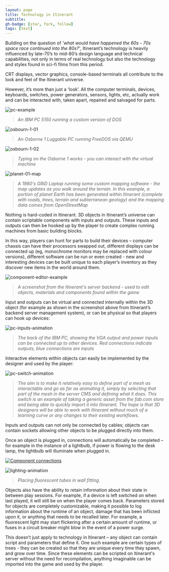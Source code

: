 ```yaml
---
layout: page
title: Technology in Itinerant
subtitle:
gh-badge: [star, fork, follow]
tags: [test]
---
```


Building on the question of _‘what would have happened the 60s - 70s space race continued into the 80s?’_, Itinerant’s technology is heavily influenced by late-70’s to mid-80’s design language and technical capabilities, not only in terms of real technology but also the technology and styles found in sci-fi films from this period.

CRT displays, vector graphics, console-based terminals all contribute to the look and feel of the Itinerant universe.

However, it’s more than just a ‘look’. All the computer terminals, devices, keyboards, switches, power generators, sensors, lights, etc, actually work and can be interacted with, taken apart, repaired and salvaged for parts.

![pc-example](img/pc-example.jpg)
> _An IBM PC 5150 running a custom version of DOS_

![osbourn-1-01](img/osbourn-1-01.jpg)
> _An Osborne 1 Luggable PC running FreeDOS via QEMU_

![osbourn-1-02](img/osbourn-1-02.jpg)
> _Typing on the Osborne 1 works - you can interact with the virtual machine_

![planet-01-map](img/planet-01-map.jpg)
> _A 1980's GRiD Laptop running some custom mapping software - the map updates as you walk around the terrain. In this example, a portion of planet Earth has been generated within Itinerant (complete with roads, trees, terrain and subterranean geology) and the mapping data comes from OpenStreetMap_

Nothing is hard-coded in Itinerant. 3D objects in Itinerant’s universe can contain scriptable components with inputs and outputs. These inputs and outputs can then be hooked up by the player to create complex running machines from basic building blocks.

In this way, players can hunt for parts to build their devices – computer chassis can have their processors swapped out, different displays can be connected up (eg, monochrome monitors may be replaced with colour versions), different software can be run or even created - new and interesting devices can be built unique to each player’s inventory as they discover new items in the world around them.

![component-editor-example](img/component-editor-example.jpg)
> _A screenshot from the Itinerant's server backend - used to edit objects, materials and components found within the game_

Input and outputs can be virtual and connected internally within the 3D object (for example as shown in the screenshot above from Itinerant’s backend server management system), or can be physical so that players can hook up devices:

![pc-inputs-animation](img/pc-inputs-animation.gif)
> _The back of the IBM PC, showing the VGA output and power inputs can be connected up to other devices. Red connections indicate outputs, blue connections are inputs_

Interactive elements within objects can easily be implemented by the designer and used by the player:

![pc-switch-animation](img/pc-switch-animation.gif)
> _The aim is to make it relatively easy to define part of a mesh as interactable and go as far as animating it, simply by selecting that part of the mesh in the server CMS and defining what it does. This switch is an example of taking a generic asset from the fab.com store and being able to quickly import it into Itinerant. The hope is that 3D designers will be able to work with Itinerant without much of a learning curve or any changes to their existing workflows._

Inputs and outputs can not only be connected by cables; objects can contain sockets allowing other objects to be plugged directly into them.

Once an object is plugged in, connections will automatically be completed – for example in the instance of a lightbulb, if power is flowing to the desk lamp, the lightbulb will illuminate when plugged in.

[![Component connections](img/component-connections.png)](https://vimeo.com/1044405062  "Connecting a generator up to a light bulb - Click to Watch")

![lighting-animation](img/lighting-animation.gif)
> _Placing fluorescent tubes in wall fitting._

Objects also have the ability to retain information about their state in between play sessions. For example, if a device is left switched on when last played, it will still be on when the player comes back. Parameters stored for objects are completely customizable, making it possible to log information about the runtime of an object, damage that has been inflicted upon it, or anything that needs to be recalled later. For example, a fluorescent light may start flickering after a certain amount of runtime, or fuses in a circuit breaker might blow in the event of a power surge.

This doesn’t just apply to technology in Itinerant – any object can contain script and parameters that define it. One such example are certain types of trees - they can be created so that they are unique every time they spawn, and grow over time. Since these elements can be scripted on Itinerant's server without the need for recompilation, anything imaginable can be imported into the game and used by the player.

